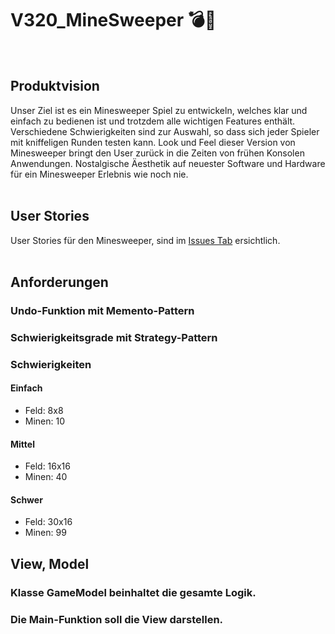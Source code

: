 # V320_MineSweeper 💣🚩
<br>

## Produktvision
Unser Ziel ist es ein Minesweeper Spiel zu entwickeln, welches klar und einfach zu bedienen ist und trotzdem alle wichtigen Features enthält. Verschiedene Schwierigkeiten sind zur Auswahl, so dass sich jeder Spieler mit kniffeligen Runden testen kann. Look und Feel dieser Version von Minesweeper bringt den User zurück in die Zeiten von frühen Konsolen Anwendungen. Nostalgische Äesthetik auf neuester Software und Hardware für ein Minesweeper Erlebnis wie noch nie. 
<br><br>

## User Stories
User Stories für den Minesweeper, sind im [Issues Tab](https://github.com/DeltaGamingCH/V320_MineSweeper/issues) ersichtlich.
<br><br>

## Anforderungen
### Undo-Funktion mit Memento-Pattern
### Schwierigkeitsgrade mit Strategy-Pattern
### Schwierigkeiten
#### Einfach
- Feld: 8x8
- Minen: 10
#### Mittel
- Feld: 16x16
- Minen: 40
#### Schwer
- Feld: 30x16
- Minen: 99

## View, Model
### Klasse GameModel beinhaltet die gesamte Logik. 
### Die Main-Funktion soll die View darstellen. 
